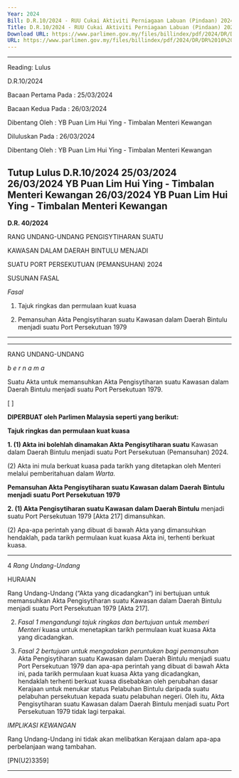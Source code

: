 ```yaml
---
Year: 2024
Bill: D.R.10/2024 - RUU Cukai Aktiviti Perniagaan Labuan (Pindaan) 2024
Title: D.R.10/2024 - RUU Cukai Aktiviti Perniagaan Labuan (Pindaan) 2024
Download URL: https://www.parlimen.gov.my/files/billindex/pdf/2024/DR/DR%2010%20-%20BM.pdf
URL: https://www.parlimen.gov.my/files/billindex/pdf/2024/DR/DR%2010%20-%20BM.pdf
---
```

---
Reading:
Lulus

D.R.10/2024



Bacaan Pertama Pada
:
25/03/2024


Bacaan Kedua Pada
:
26/03/2024


Dibentang Oleh
:
YB Puan Lim Hui Ying - Timbalan Menteri Kewangan


Diluluskan Pada
:
26/03/2024


Dibentang Oleh
:
YB Puan Lim Hui Ying - Timbalan Menteri Kewangan



Tutup
Lulus
D.R.10/2024
25/03/2024
26/03/2024
YB Puan Lim Hui Ying - Timbalan Menteri Kewangan
26/03/2024
YB Puan Lim Hui Ying - Timbalan Menteri Kewangan
---

**D.R. 40/2024**

RANG UNDANG-UNDANG PENGISYTIHARAN SUATU

KAWASAN DALAM DAERAH BINTULU MENJADI

SUATU PORT PERSEKUTUAN (PEMANSUHAN) 2024

SUSUNAN FASAL

_Fasal_

1. Tajuk ringkas dan permulaan kuat kuasa

2. Pemansuhan Akta Pengisytiharan suatu Kawasan dalam Daerah Bintulu
menjadi suatu Port Persekutuan 1979


-----

-----

RANG UNDANG-UNDANG

_b e r n a m a_

Suatu Akta untuk memansuhkan Akta Pengisytiharan suatu Kawasan
dalam Daerah Bintulu menjadi suatu Port Persekutuan 1979.

[ ]

**DIPERBUAT oleh Parlimen Malaysia seperti yang berikut:**

**Tajuk ringkas dan permulaan kuat kuasa**

**1. (1) Akta ini bolehlah dinamakan Akta Pengisytiharan suatu**
Kawasan dalam Daerah Bintulu menjadi suatu Port Persekutuan
(Pemansuhan) 2024.

(2) Akta ini mula berkuat kuasa pada tarikh yang ditetapkan
oleh Menteri melalui pemberitahuan dalam _Warta._

**Pemansuhan Akta Pengisytiharan suatu Kawasan dalam Daerah**
**Bintulu menjadi suatu Port Persekutuan 1979**

**2. (1) Akta Pengisytiharan suatu Kawasan dalam Daerah Bintulu**
menjadi suatu Port Persekutuan 1979 [Akta 217] dimansuhkan.

(2) Apa-apa perintah yang dibuat di bawah Akta yang dimansuhkan
hendaklah, pada tarikh permulaan kuat kuasa Akta ini, terhenti
berkuat kuasa.


-----

4 _Rang Undang-Undang_

HURAIAN

Rang Undang-Undang (“Akta yang dicadangkan”) ini bertujuan untuk
memansuhkan Akta Pengisytiharan suatu Kawasan dalam Daerah Bintulu
menjadi suatu Port Persekutuan 1979 [Akta 217].

2. _Fasal 1 mengandungi tajuk ringkas dan bertujuan untuk memberi Menteri_
kuasa untuk menetapkan tarikh permulaan kuat kuasa Akta yang dicadangkan.

3. _Fasal 2 bertujuan untuk mengadakan peruntukan bagi pemansuhan_
Akta Pengisytiharan suatu Kawasan dalam Daerah Bintulu menjadi suatu
Port Persekutuan 1979 dan apa-apa perintah yang dibuat di bawah Akta ini,
pada tarikh permulaan kuat kuasa Akta yang dicadangkan, hendaklah terhenti
berkuat kuasa disebabkan oleh perubahan dasar Kerajaan untuk menukar
status Pelabuhan Bintulu daripada suatu pelabuhan persekutuan kepada
suatu pelabuhan negeri. Oleh itu, Akta Pengisytiharan suatu Kawasan dalam
Daerah Bintulu menjadi suatu Port Persekutuan 1979 tidak lagi terpakai.

_IMPLIKASI KEWANGAN_

Rang Undang-Undang ini tidak akan melibatkan Kerajaan dalam apa-apa
perbelanjaan wang tambahan.

[PN(U2)3359]


-----

